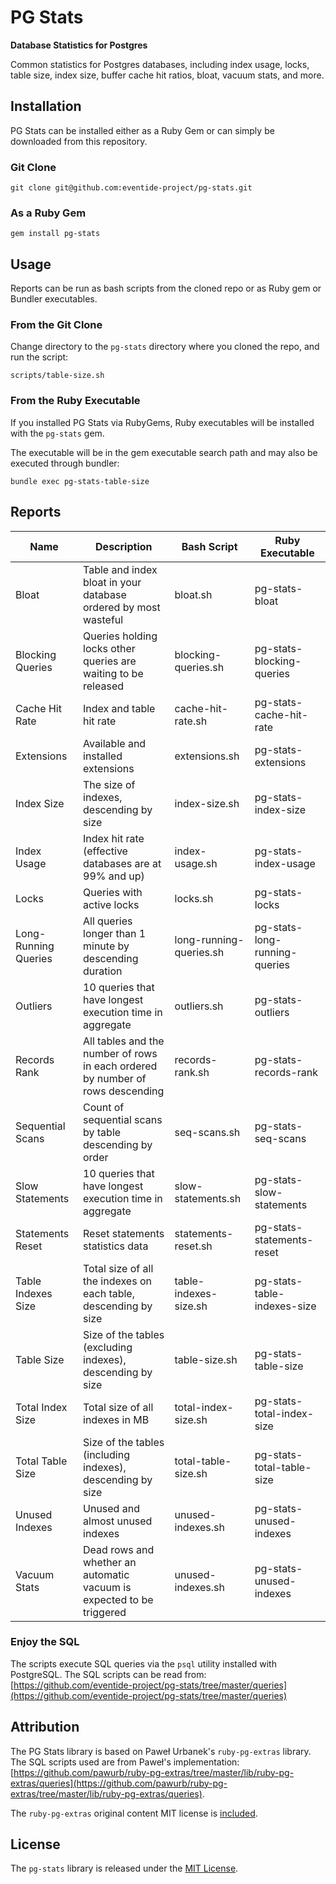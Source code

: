 # PG Stats

**Database Statistics for Postgres**

Common statistics for Postgres databases, including index usage, locks, table size, index size, buffer cache hit ratios, bloat, vacuum stats, and more.

## Installation

PG Stats can be installed either as a Ruby Gem or can simply be downloaded from this repository.

### Git Clone

```
git clone git@github.com:eventide-project/pg-stats.git
```

### As a Ruby Gem

```
gem install pg-stats
```

## Usage

Reports can be run as bash scripts from the cloned repo or as Ruby gem or Bundler executables.

### From the Git Clone

Change directory to the `pg-stats` directory where you cloned the repo, and run the script:

```
scripts/table-size.sh
```

### From the Ruby Executable

If you installed PG Stats via RubyGems, Ruby executables will be installed with the `pg-stats` gem.

The executable will be in the gem executable search path and may also be executed through bundler:

```
bundle exec pg-stats-table-size
```

## Reports

| Name | Description | Bash Script | Ruby Executable |
| --- | --- | --- | --- |
| Bloat | Table and index bloat in your database ordered by most wasteful | bloat.sh | pg-stats-bloat |
| Blocking Queries | Queries holding locks other queries are waiting to be released | blocking-queries.sh | pg-stats-blocking-queries |
| Cache Hit Rate | Index and table hit rate | cache-hit-rate.sh | pg-stats-cache-hit-rate |
| Extensions | Available and installed extensions | extensions.sh | pg-stats-extensions |
| Index Size | The size of indexes, descending by size | index-size.sh | pg-stats-index-size |
| Index Usage | Index hit rate (effective databases are at 99% and up) | index-usage.sh | pg-stats-index-usage |
| Locks | Queries with active locks | locks.sh | pg-stats-locks |
| Long-Running Queries | All queries longer than 1 minute by descending duration | long-running-queries.sh | pg-stats-long-running-queries |
| Outliers | 10 queries that have longest execution time in aggregate | outliers.sh | pg-stats-outliers |
| Records Rank | All tables and the number of rows in each ordered by number of rows descending | records-rank.sh | pg-stats-records-rank |
| Sequential Scans | Count of sequential scans by table descending by order | seq-scans.sh | pg-stats-seq-scans |
| Slow Statements | 10 queries that have longest execution time in aggregate | slow-statements.sh | pg-stats-slow-statements |
| Statements Reset | Reset statements statistics data | statements-reset.sh | pg-stats-statements-reset |
| Table Indexes Size | Total size of all the indexes on each table, descending by size | table-indexes-size.sh | pg-stats-table-indexes-size |
| Table Size | Size of the tables (excluding indexes), descending by size | table-size.sh | pg-stats-table-size |
| Total Index Size | Total size of all indexes in MB | total-index-size.sh | pg-stats-total-index-size |
| Total Table Size | Size of the tables (including indexes), descending by size | total-table-size.sh | pg-stats-total-table-size |
| Unused Indexes | Unused and almost unused indexes | unused-indexes.sh | pg-stats-unused-indexes |
| Vacuum Stats | Dead rows and whether an automatic vacuum is expected to be triggered | unused-indexes.sh | pg-stats-unused-indexes |

### Enjoy the SQL

The scripts execute SQL queries via the `psql` utility installed with PostgreSQL. The SQL scripts can be read from: [https://github.com/eventide-project/pg-stats/tree/master/queries](https://github.com/eventide-project/pg-stats/tree/master/queries)

## Attribution

The PG Stats library is based on Paweł Urbanek's `ruby-pg-extras` library. The SQL scripts used are from Paweł's implementation: [https://github.com/pawurb/ruby-pg-extras/tree/master/lib/ruby-pg-extras/queries](https://github.com/pawurb/ruby-pg-extras/tree/master/lib/ruby-pg-extras/queries).

The `ruby-pg-extras` original content MIT license is [included](https://github.com/eventide-project/pg-stats/blob/master/queries/MIT-License.txt).

## License

The `pg-stats` library is released under the [MIT License](https://github.com/eventide-project/pg-stats/blob/master/MIT-License.txt).
